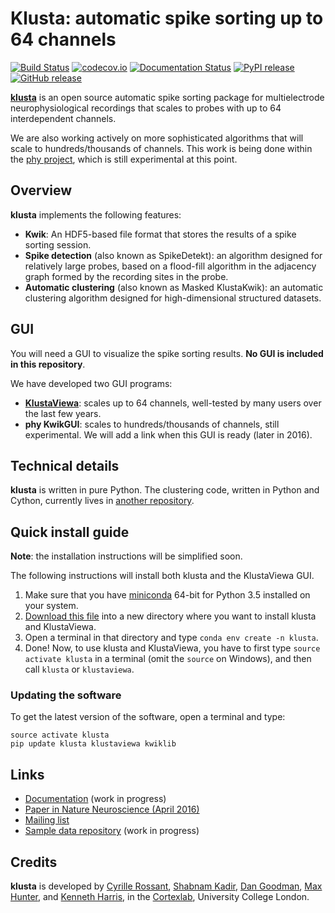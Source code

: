 # Klusta: automatic spike sorting up to 64 channels

[![Build Status](https://img.shields.io/travis/kwikteam/klusta.svg)](https://travis-ci.org/kwikteam/klusta)
[![codecov.io](https://img.shields.io/codecov/c/github/kwikteam/klusta.svg)](http://codecov.io/github/kwikteam/klusta?branch=master)
[![Documentation Status](https://readthedocs.org/projects/klusta/badge/?version=latest)](http://klusta.readthedocs.org/en/latest/)
[![PyPI release](https://img.shields.io/pypi/v/klusta.svg)](https://pypi.python.org/pypi/klusta)
[![GitHub release](https://img.shields.io/github/release/kwikteam/klusta.svg)](https://github.com/kwikteam/klusta/releases/latest)

[**klusta**](https://github.com/kwikteam/klusta) is an open source automatic spike sorting package for multielectrode neurophysiological recordings that scales to probes with up to 64 interdependent channels.

We are also working actively on more sophisticated algorithms that will scale to hundreds/thousands of channels. This work is being done within the [phy project](https://github.com/kwikteam/phy), which is still experimental at this point.

## Overview

**klusta** implements the following features:

* **Kwik**: An HDF5-based file format that stores the results of a spike sorting session.
* **Spike detection** (also known as SpikeDetekt): an algorithm designed for relatively large probes, based on a flood-fill algorithm in the adjacency graph formed by the recording sites in the probe.
* **Automatic clustering** (also known as Masked KlustaKwik): an automatic clustering algorithm designed for high-dimensional structured datasets.


## GUI

You will need a GUI to visualize the spike sorting results. **No GUI is included in this repository**.

We have developed two GUI programs:

* [**KlustaViewa**](https://github.com/klusta-team/klustaviewa): scales up to 64 channels, well-tested by many users over the last few years.
* **phy KwikGUI**: scales to hundreds/thousands of channels, still experimental. We will add a link when this GUI is ready (later in 2016).


## Technical details

**klusta** is written in pure Python. The clustering code, written in Python and Cython, currently lives in [another repository](https://github.com/kwikteam/klustakwik2/).


## Quick install guide

**Note**: the installation instructions will be simplified soon.

The following instructions will install both klusta and the KlustaViewa GUI.

1. Make sure that you have [miniconda](http://conda.pydata.org/miniconda.html) 64-bit for Python 3.5 installed on your system.
2. [Download this file](https://raw.githubusercontent.com/kwikteam/klusta/master/installer/environment.yml) into a new directory where you want to install klusta and KlustaViewa.
3. Open a terminal in that directory and type `conda env create -n klusta`.
4. Done! Now, to use klusta and KlustaViewa, you have to first type `source activate klusta` in a terminal (omit the `source` on Windows), and then call `klusta` or `klustaviewa`.

### Updating the software

To get the latest version of the software, open a terminal and type:

```
source activate klusta
pip update klusta klustaviewa kwiklib
```

## Links

* [Documentation](http://klusta.readthedocs.org/en/latest/) (work in progress)
* [Paper in Nature Neuroscience (April 2016)](http://www.nature.com/neuro/journal/vaop/ncurrent/full/nn.4268.html)
* [Mailing list](https://groups.google.com/forum/#!forum/klustaviewas)
* [Sample data repository](http://phy.cortexlab.net/data/) (work in progress)


## Credits

**klusta** is developed by [Cyrille Rossant](http://cyrille.rossant.net), [Shabnam Kadir](https://iris.ucl.ac.uk/iris/browse/profile?upi=SKADI56), [Dan Goodman](http://thesamovar.net/), [Max Hunter](https://iris.ucl.ac.uk/iris/browse/profile?upi=MLDHU99), and [Kenneth Harris](https://iris.ucl.ac.uk/iris/browse/profile?upi=KDHAR02), in the [Cortexlab](https://www.ucl.ac.uk/cortexlab), University College London.

